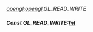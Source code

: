 _[opengl](../../modules/opengl/opengl-module.md):[opengl](../../modules/opengl/opengl-module.md).GL\_READ\_WRITE_
##### Const GL\_READ\_WRITE:[Int](../../modules/wonkey/wonkey-types-int.md)
